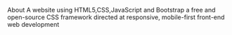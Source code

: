 About
A website using HTML5,CSS,JavaScript and Bootstrap a free and open-source CSS framework directed at responsive, mobile-first front-end web development
